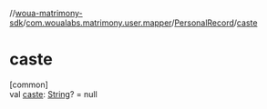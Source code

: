 //[woua-matrimony-sdk](../../../index.md)/[com.woualabs.matrimony.user.mapper](../index.md)/[PersonalRecord](index.md)/[caste](caste.md)

# caste

[common]\
val [caste](caste.md): [String](https://kotlinlang.org/api/latest/jvm/stdlib/kotlin/-string/index.html)? = null
